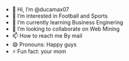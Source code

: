 - 👋 Hi, I’m @ducamax07
- 👀 I’m interested in Football and Sports
- 🌱 I’m currently learning Business Enginering
- 💞️ I’m looking to collaborate on Web Mining
- 📫 How to reach me By mail
- 😄 Pronouns: Happy guys
- ⚡ Fun fact: your mom


